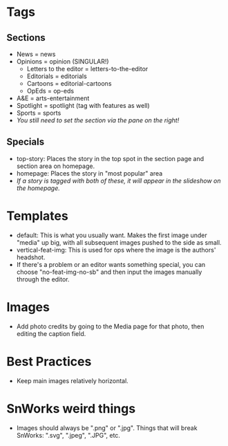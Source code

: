 # Tags
## Sections
* News = news
* Opinions = opinion (SINGULAR!)
  * Letters to the editor = letters-to-the-editor
  * Editorials = editorials
  * Cartoons = editorial-cartoons
  * OpEds = op-eds
* A&E = arts-entertainment
* Spotlight = spotlight (tag with features as well)
* Sports = sports
* _You still need to set the section via the pane on the right!_
## Specials
* top-story: Places the story in the top spot in the section page and section area on homepage.
* homepage: Places the story in "most popular" area
* _If a story is tagged with both of these, it will appear in the slideshow on the homepage._

# Templates
* default: This is what you usually want. Makes the first image under "media" up big, with all subsequent images pushed to the side as small.
* vertical-feat-img: This is used for ops where the image is the authors' headshot.
* If there's a problem or an editor wants something special, you can choose "no-feat-img-no-sb" and then input the images manually through the editor.

# Images
* Add photo credits by going to the Media page for that photo, then editing the caption field.

# Best Practices
* Keep main images relatively horizontal.

# SnWorks weird things
* Images should always be ".png" or ".jpg". Things that will break SnWorks: ".svg", ".jpeg", ".JPG", etc.
